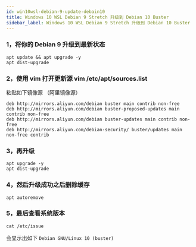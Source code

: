 ```yaml
---
id: win10wsl-debian-9-update-debain10
title: Windows 10 WSL Debian 9 Stretch 升级到 Debian 10 Buster
sidebar_label: Windows 10 WSL Debian 9 Stretch 升级到 Debian 10 Buster
---
```


### 1，将你的 Debian 9 升级到最新状态
```
apt update && apt upgrade -y
apt dist-upgrade
```
### 2，使用 vim 打开更新源 vim /etc/apt/sources.list
粘贴如下镜像源 （阿里镜像源）
```
deb http://mirrors.aliyun.com/debian buster main contrib non-free
deb http://mirrors.aliyun.com/debian buster-proposed-updates main contrib non-free
deb http://mirrors.aliyun.com/debian buster-updates main contrib non-free
deb http://mirrors.aliyun.com/debian-security/ buster/updates main non-free contrib
```
### 3，再升级
```
apt upgrade -y
apt dist-upgrade
```
### 4，然后升级成功之后删除缓存 
```
apt autoremove
```
### 5，最后查看系统版本
```
cat /etc/issue
```
会显示出如下
`Debian GNU/Linux 10 (buster)`

